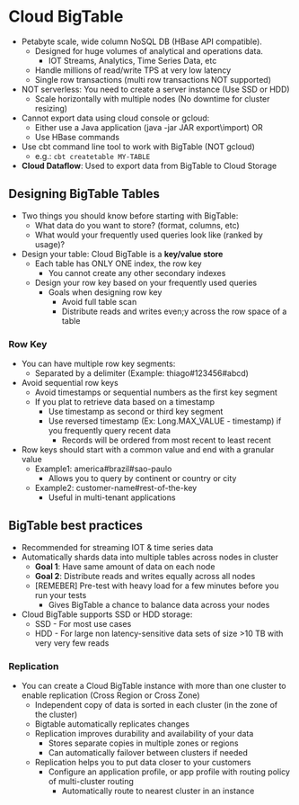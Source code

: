 # Cloud BigTable
- Petabyte scale, wide column NoSQL DB (HBase API compatible). 
	- Designed for huge volumes of analytical and operations data.
		- IOT Streams, Analytics, Time Series Data, etc
	- Handle millions of read/write TPS at very low latency
	- Single row transactions (multi row transactions NOT supported)
- NOT serverless: You need to create a server instance (Use SSD or HDD)
	- Scale horizontally with multiple nodes (No downtime for cluster resizing)
- Cannot export data using cloud console or gcloud:
	- Either use a Java application (java -jar JAR export\import) OR
	- Use HBase commands
- Use cbt command line tool to work with BigTable (NOT gcloud)
	- e.g.: `cbt createtable MY-TABLE`
- **Cloud Dataflow**: Used to export data from BigTable to Cloud Storage

## Designing BigTable Tables
- Two things you should know before starting with BigTable:
	- What data do you want to store? (format, columns, etc)
	- What would your frequently used queries look like (ranked by usage)?
- Design your table: Cloud BigTable is a **key/value store**
	- Each table has ONLY ONE index, the row key
		- You cannot create any other secondary indexes
	- Design your row key based on your frequently used queries
		- Goals when designing row key
			- Avoid full table scan
			- Distribute reads and writes even;y across the row space of a table
### Row Key
- You can have multiple row key segments:
	- Separated by a delimiter (Example: thiago#123456#abcd)
- Avoid sequential row keys
	- Avoid timestamps or sequential numbers as the first key segment
	- If you plat to retrieve data based on a timestamp
		- Use timestamp as second or third key segment
		- Use reversed timestamp (Ex: Long.MAX_VALUE - timestamp) if you frequently query recent data
			- Records will be ordered from most recent to least recent
- Row keys should start with a common value and end with a granular value
	- Example1: america#brazil#sao-paulo
		- Allows you to query by continent or country or city
	- Example2: customer-name#rest-of-the-key
		- Useful in multi-tenant applications
## BigTable best practices
- Recommended for streaming IOT & time series data
- Automatically shards data into multiple tables across nodes in cluster
	- **Goal 1**: Have same amount of data on each node
	- **Goal 2**: Distribute reads and writes equally across all nodes
	- [REMEBER] Pre-test with heavy load for a few minutes before you run your tests
		- Gives BigTable a chance to balance data across your nodes
- Cloud BigTable supports SSD or HDD storage:
	- SSD - For most use cases
	- HDD - For large non latency-sensitive data sets of size >10 TB with very very few reads
### Replication
- You can create a Cloud BigTable instance with more than one cluster to enable replication (Cross Region or Cross Zone)
	- Independent copy of data is sorted in each cluster (in the zone of the cluster)
	- Bigtable automatically replicates changes
	- Replication improves durability and availability of your data
		- Stores separate copies in multiple zones or regions
		- Can automatically failover between clusters if needed
	- Replication helps you to put data closer to your customers
		- Configure an application profile, or app profile with routing policy of multi-cluster routing
			- Automatically route to nearest cluster in an instance